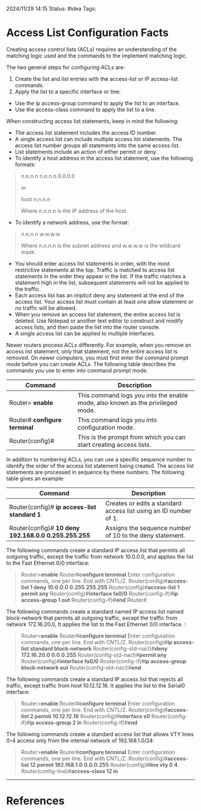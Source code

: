 2024/11/29 14:15
Status: #idea
Tags:

# Access List Configuration Facts

Creating access control lists (ACLs) requires an understanding of the matching logic used and the commands to the implement matching logic.

The two general steps for configuring ACLs are:

1. Create the list and list entries with the access-list or IP access-list commands.
2. Apply the list to a specific interface or line:

- Use the ip access-group command to apply the list to an interface.
- Use the access-class command to apply the list to a line.

When constructing access list statements, keep in mind the following:

- The access list statement includes the access ID number.
- A single access list can include multiple access list statements. The access list number groups all statements into the same access list.
- List statements include an action of either permit or deny.
- To identify a host address in the access list statement, use the following formats:

> n.n.n.n
> n.n.n.n 0.0.0.0
> 
> or
> 
> host n.n.n.n
> 
> Where n.n.n.n is the IP address of the host.

- To identify a network address, use the format:

> n.n.n.n w.w.w.w
> 
> Where n.n.n.n is the subnet address and w.w.w.w is the wildcard mask.

- You should enter access list statements in order, with the most restrictive statements at the top. Traffic is matched to access list statements in the order they appear in the list. If the traffic matches a statement high in the list, subsequent statements will not be applied to the traffic.
- Each access list has an implicit deny any statement at the end of the access list. Your access list must contain at least one allow statement or no traffic will be allowed.
- When you remove an access list statement, the entire access list is deleted. Use Notepad or another text editor to construct and modify access lists, and then paste the list into the router console.
- A single access list can be applied to multiple interfaces.

Newer routers process ACLs differently. For example, when you remove an access list statement, only that statement, not the entire access list is removed. On newer computers, you must first enter the command prompt mode before you can create ACLs. The following table describes the commands you use to enter into command prompt mode.

|Command|Description|
|---|---|
|Router> **enable**|This command logs you into the enable mode, also known as the privileged mode.|
|Router# **configure terminal**|This command logs you into configuration mode.|
|Router(config)#|This is the prompt from which you can start creating access lists.|

In addition to numbering ACLs, you can use a specific sequence number to identify the order of the access list statement being created. The access list statements are processed in sequence by these numbers. The following table gives an example:

|Command|Description|
|---|---|
|Router(config)# **ip access-list standard 1**|Creates or edits a standard access list using an ID number of 1.|
|Router(config)# **10 deny 192.168.0.0 0.255.255.255**|Assigns the sequence number of 10 to the deny statement.|

The following commands create a standard IP access list that permits all outgoing traffic, except the traffic from network 10.0.0.0, and applies the list to the Fast Ethernet 0/0 interface:

> Router>**enable**
> Router#**configure terminal**
> Enter configuration commands, one per line. End with CNTL/Z.
> Router(config)#**access-list 1 deny 10.0.0.0 0.255.255.255**
> Router(config)#**access-list 1 permit any**
> Router(config)#**interface fa0/0**
> Router(config-if)#**ip access-group 1 out**
> Router(config-if)#**end**
> Router#

The following commands create a standard named IP access list named block-network that permits all outgoing traffic, except the traffic from network 172.16.20.0, It applies the list to the Fast Ethernet 0/0 interface. :

> Router>**enable**
> Router#**configure terminal**
> Enter configuration commands, one per line. End with CNTL/Z.
> Router(config)#**ip access-list standard block-network**
> Router(config-std-nacl)#**deny 172.16.20.0 0.0.0.255**
> Router(config-std-nacl)#**permit any**
> Router(config)#**interface fa0/0**
> Router(config-if)#**ip access-group block-network out**
> Router(config-std-nacl)#**end**

The following commands create a standard IP access list that rejects all traffic, except traffic from host 10.12.12.16. It applies the list to the Serial0 interface:

> Router>**enable**
> Router#**configure terminal**
> Enter configuration commands, one per line. End with CNTL/Z.
> Router(config)#**access-list 2 permit 10.12.12.16**
> Router(config)#**interface s0**
> Router(config-if)#**ip access-group 2 in**
> Router(config-if)#**end**

The following commands create a standard access list that allows VTY lines 0–4 access only from the internal network of 192.168.1.0/24:

> Router>**enable**
> Router#**configure terminal**
> Enter configuration commands, one per line. End with CNTL/Z.
> Router(config)#**access-list 12 permit 192.168.1.0 0.0.0.255**
> Router(config)#**line vty 0 4**
> Router(config-line)#**access-class 12 in**





---
# References
